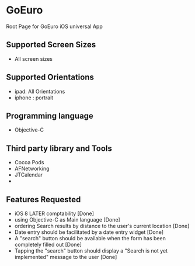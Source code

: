 # GoEuro
Root Page for GoEuro iOS universal App

## Supported Screen Sizes

- All screen sizes

## Supported Orientations 

- ipad: All Orientations
- iphone : portrait


## Programming language

- Objective-C

## Third party library and Tools

- Cocoa Pods
- AFNetworking
- JTCalendar
- 
## Features Requested 

- iOS 8 LATER comptability [Done]
- using Objective-C as Main language [Done]
- ordering Search results by distance to the user's current location [Done]
- Date entry should be facilitated by a date entry widget [Done]
- A "search" button should be available when the form has been completely filled out [Done]
- Tapping the "search" button should display a "Search is not yet implemented" message to the user [Done]


